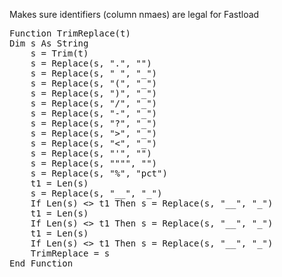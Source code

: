 
Makes sure identifiers (column nmaes) are legal for Fastload

<pre>
Function TrimReplace(t)
Dim s As String
    s = Trim(t)
    s = Replace(s, ".", "")
    s = Replace(s, " ", "_")
    s = Replace(s, "(", "_")
    s = Replace(s, ")", "_")
    s = Replace(s, "/", "_")
    s = Replace(s, "-", "_")
    s = Replace(s, "?", "_")
    s = Replace(s, ">", "_")
    s = Replace(s, "<", "_")
    s = Replace(s, "'", "")
    s = Replace(s, """", "")
    s = Replace(s, "%", "pct")
    t1 = Len(s)
    s = Replace(s, "__", "_")
    If Len(s) <> t1 Then s = Replace(s, "__", "_")
    t1 = Len(s)
    If Len(s) <> t1 Then s = Replace(s, "__", "_")
    t1 = Len(s)
    If Len(s) <> t1 Then s = Replace(s, "__", "_")
    TrimReplace = s
End Function
</pre>
